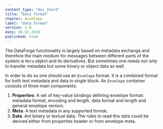 ```yaml
---
content_type: "doc_shard"
title: "Data format"
chapter: envelope
label: "data_format"
version: 1.0
date: 08.02.2016
published: true
---
```


The DataForge functionality is largely based on metadata exchange and therefore the main medium for messages between different parts of the system is `Meta` object and its derivatives. But sometimes one needs not only to transfer metadata but some binary or object data as well.

In order to do so one should use an `Envelope` format. It is a combined format for both text metadata and data in single block. An `Envelope` container consists of three main components:

1. **Properties**. A set of key-value bindings defining envelope format: metadata format, encoding and length, data format and length and general envelope version.
2. **Meta**. A text metadata in any supported format.
3. **Data**. Ant binary or textual data. The rules to read this data could be derived either from properties header or from envelope meta.